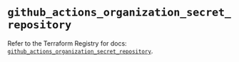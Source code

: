 # `github_actions_organization_secret_repository`

Refer to the Terraform Registry for docs: [`github_actions_organization_secret_repository`](https://registry.terraform.io/providers/integrations/github/6.7.0/docs/resources/actions_organization_secret_repository).
